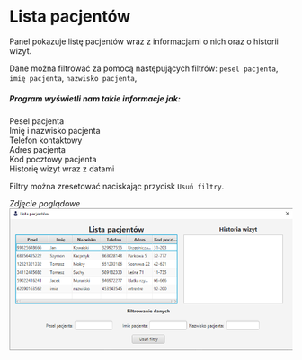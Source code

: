 # Lista pacjentów

Panel pokazuje listę pacjentów wraz z informacjami o nich oraz o historii wizyt.

Dane można filtrować za pomocą następujących filtrów: `pesel pacjenta`, `imię pacjenta`, `nazwisko pacjenta`, 

##### Program wyświetli nam takie informacje jak:
Pesel pacjenta <br>
Imię i nazwisko pacjenta<br> 
Telefon kontaktowy <br>
Adres pacjenta<br>
Kod pocztowy pacjenta<br>
Historię wizyt wraz z datami<br>

Filtry można zresetować naciskając przycisk `Usuń filtry`.

*Zdjęcie poglądowe*<br>
![zdjecie](../images/listapacjentow.png)